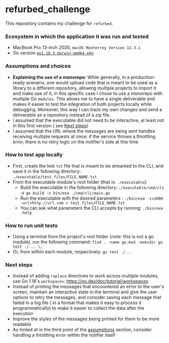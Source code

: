 # refurbed_challenge

This repository contains my challenge for `refurbed`.

### Ecosystem in which the application it was run and tested

- MacBook Pro 13-inch 2020, `macOS Monterrey Version 12.3.1`
- Go version [`go1.18.3.darwin-amd64.pkg`](https://go.dev/dl/)

### Assumptions and choices

- **Explaining the use of a monorepo**: While generally, in a production-ready scenario, one would upload code that is
  meant to be used as a library to a different repository, allowing multiple projects to import it and make use of it,
  in this specific case I chose to use a monorepo with multiple Go `modules`. This allows me to have a single
  deliverable and makes it easier to test the integration of both projects locally while debugging. Moreover, this way I
  can track my own changes and send a deliverable as a repository instead of a zip file.
- I assumed that the executable did not need to be interactive, at least not in this first version (
  see [Next steps](#next-steps))
- I assumed that the URL where the messages are being sent handles receiving multiple requests at once: if the service
  throws a throttling error, there is no retry logic on the notifier's side at this time

### How to test app locally

- First, create the test `txt` file that is meant to be streamed to the CLI, and save it in the following
  directory: `./executable/test_files/FILE_NAME.txt`
- From the executable module's root folder (that is: `./executable`):
    - Build the executable in the following directory: `./executable/cmd/cli` -> `go build -o bin/exe ./cmd/cli/main.go`
    - Run the executable with the desired
      parameters : `./bin/exe -i=1000 -url=http://url.com < test_files/FILE_NAME.txt`
    - You can ask what parameters the CLI accepts by running: `./bin/exe -help`

### How to run unit tests

- Using a terminal from the project's root folder (note: this is not a go module), run the following
  command: `find . -name go.mod -execdir go test ./... \;`
- Or, from within each module, respectively: `go test ./...`

### Next steps

- Instead of adding `replace` directives to work across multiple modules, use Go
  1.18's `workspaces`: https://go.dev/doc/tutorial/workspaces
- Instead of printing the messages that encountered an error to the user's screen, maintain an interactive state in the
  terminal and give the user options to retry the messages, and consider saving each message that failed in a log file (
  in a format that makes it easy to process it programmatically)
  to make it easier to collect the data after the execution
- Improve the styles of the messages being printed for them to be more readable
- As hinted at in the third point of the [assumptions](#assumptions) section, consider handling a throttling error
  within the notifier itself
